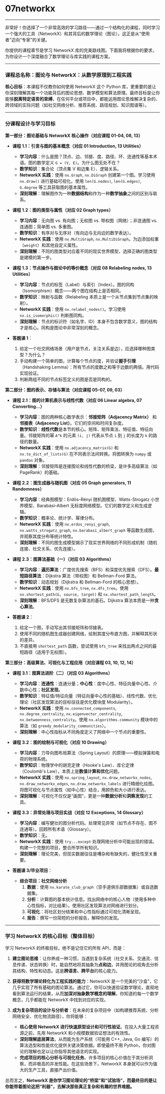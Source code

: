 # 07networkx   
***   
非常好！你选择了一个非常高效的学习路径——通过一个结构化的课程，同时学习一个强大的工具（NetworkX）和其背后的数学理论（图论）。这正是从“使用者”迈向“专家”的关键。

你提供的课程章节是学习 NetworkX 库的完美路线图。下面我将根据你的要求，为你设计一个深度融合了数学理论与库实践的课程方案。

---

### **课程总名称：图论与 NetworkX：从数学原理到工程实践**

**核心目标**：本课程不仅教你如何使用 NetworkX 这个 Python 库，更重要的是让你深刻理解其每一个功能背后的图论思想、数学模型和算法原理。最终目标是让你能够**脱离特定语言的束缚**，在任何平台或项目中，都能运用图论思维解决复杂的、跨领域的实际问题（如社交网络分析、推荐系统、路径规划、知识图谱等）。

---

### **分课程设计与学习目标**

**第一部分：图论基础与 NetworkX 核心操作（对应课程 01-04, 08, 13）**

*   **课程 1.1：引言与图的基本概念（对应 01 Introduction, 13 Utilities）**
    *   **学习内容**：什么是图？顶点、边、邻接、度、路径、环、连通性等基本术语。图的数学定义 `G = (V, E)`。为什么图无处不在？
    *   **数学知识**：集合论（顶点集 V 和边集 E）、逻辑关系。
    *   **NetworkX 实践**：使用 `nx.Graph`, `nx.DiGraph` 创建第一个图。学习使用 `nx.draw()` 进行基础可视化。使用 `len(G.nodes)`, `len(G.edges)`, `G.degree` 等工具获取图的基本属性。
    *   **深刻理解**：理解图作为一种**数据结构**和作为一种**数学抽象**之间的区别与联系。

*   **课程 1.2：图的类型与属性（对应 02 Graph types）**
    *   **学习内容**：无向图 vs. 有向图；无权图 vs. 带权图（网络）；非连通图 vs. 连通图；简单图 vs. 多重图。
    *   **数学知识**：有序对与无序对（有向边与无向边的数学表达）。
    *   **NetworkX 实践**：使用 `nx.MultiGraph`, `nx.MultiDiGraph`。为边添加权重（`weight`）和其他自定义属性。
    *   **深刻理解**：不同的图类型对应着不同的现实世界模型，选择正确的图类型是建模的第一步。

*   **课程 1.3：节点操作与图论中的等价概念（对应 08 Relabeling nodes, 13 Utilities）**
    *   **学习内容**：节点的标签（Label）与索引（Index）。图的同构（Isomorphism）概念——两个图在结构上是否相同。
    *   **数学知识**：映射与函数（Relabeling 本质上是一个从节点集到节点集的映射）。
    *   **NetworkX 实践**：使用 `nx.relabel_nodes()`。学习使用 `nx.is_isomorphic()` 判断图同构。
    *   **深刻理解**：节点的标识符（如名字、ID）本身不包含数学意义，图的结构才是核心。同构是图论中非常深刻的概念。

*   **答题课 1**：
    1.  给定一个社交网络场景（用户是节点，关注关系是边），应选择哪种图类型？为什么？
    2.  手动构建一个简单的图，计算每个节点的度，并验证**握手引理**（Handshaking Lemma）：所有节点的度数之和等于边数的两倍。用代码实现验证。
    3.  判断两组不同的节点标签定义的图是否是同构的。

**第二部分：图的表示、存储与算法（对应课程 05-07, 09, 03）**

*   **课程 2.1：图的计算机表示与线性代数（对应 06 Linear algebra, 07 Converting...）**
    *   **学习内容**：图的两种核心数学表示：**邻接矩阵（Adjacency Matrix）** 和**邻接表（Adjacency List）**。它们的空间和时间复杂度。
    *   **数学知识**：**线性代数**是本节的核心。矩阵、矩阵乘法、特征值、特征向量。邻接矩阵的幂 `A^k` 的元素 `(i, j)` 代表从节点 `i` 到 `j` 的长度为 `k` 的路径的数量。
    *   **NetworkX 实践**：使用 `nx.adjacency_matrix(G)` 和 `nx.to_dict_of_lists(G)` 在不同表示法间转换。将图转换为 `numpy` 或 `pandas` 对象。
    *   **深刻理解**：邻接矩阵是连接图论和线性代数的桥梁，是许多高级算法（如 PageRank）的基础。

*   **课程 2.2：图生成器与随机图（对应 05 Graph generators, 11 Randomness）**
    *   **学习内容**：经典图模型：Erdős–Rényi 随机图模型、Watts-Strogatz 小世界模型、Barabási–Albert 无标度网络模型。它们的数学定义和生成逻辑。
    *   **数学知识**：概率论、统计学、幂律分布。
    *   **NetworkX 实践**：使用 `nx.erdos_renyi_graph`, `nx.watts_strogatz_graph`, `nx.barabasi_albert_graph` 等函数生成图，并观察其度分布等统计特性。
    *   **深刻理解**：不同的图生成模型揭示了现实世界网络的不同形成机制（随机连接、社交关系、优先连接）。

*   **课程 2.3：图算法基础（一）（对应 03 Algorithms）**
    *   **学习内容**：**遍历算法**：广度优先搜索（BFS）和深度优先搜索（DFS）。**最短路径算法**：Dijkstra 算法（带权图）和 Bellman-Ford 算法。
    *   **数学知识**：动态规划（Dijkstra 和 Bellman-Ford 的核心思想）。
    *   **NetworkX 实践**：使用 `nx.bfs_tree`, `nx.dfs_tree`。使用 `nx.shortest_path(G, source, target)` 和 `nx.shortest_path_length`。
    *   **深刻理解**：BFS/DFS 是无数复杂算法的基石。Dijkstra 算法本质是一种**贪心算法**。

*   **答题课 2**：
    1.  给定一个图，手动写出其邻接矩阵和邻接表。
    2.  使用不同的随机图生成器创建网络，绘制其度分布直方图，并解释其形状的差异。
    3.  不直接用 `shortest_path` 函数，尝试使用 `bfs_tree` 来找出两点之间的最短路径（适用于无权图）。

**第三部分：高级算法、可视化与工程应用（对应课程 03, 10, 12, 14）**

*   **课程 3.1：图算法进阶（二）（对应 03 Algorithms）**
    *   **学习内容**：**连通性**：连通分量；**中心性**：度中心性、特征向量中心性、介数中心性；**社区发现**。
    *   **数学知识**：特征值/特征向量（特征向量中心性的基础）、线性代数、优化理论（社区发现算法的目标往往是优化模块度 Modularity）。
    *   **NetworkX 实践**：使用 `nx.connected_components`, `nx.degree_centrality`, `nx.eigenvector_centrality`, `nx.betweenness_centrality`。使用 `nx.algorithms.community` 模块中的算法（如 `greedy_modularity_communities`）。
    *   **深刻理解**：中心性指标从不同角度定义了网络中一个节点的重要性。

*   **课程 3.2：图的绘制与可视化（对应 10 Drawing）**
    *   **学习内容**：力导向图布局算法（Spring Layout）的原理——模拟弹簧和电荷的物理系统。
    *   **数学知识**：物理学中的胡克定律（Hooke's Law）、库仑定律（Coulomb's Law），本质上是**数值计算和优化**问题。
    *   **NetworkX 实践**：使用 `nx.spring_layout`, `nx.draw_networkx_nodes`, `nx.draw_networkx_edges`, `nx.draw_networkx_labels` 进行精细化绘图。将图可视化与节点属性（如中心性）结合，用颜色和大小进行表达。
    *   **深刻理解**：可视化不仅仅是“画图”，更是一种**数据分析**和**洞察发现**的工具。

*   **课程 3.3：异常处理与项目实战（对应 12 Exceptions, 14 Glossary）**
    *   **学习内容**：编写健壮的图分析代码。处理常见异常（如节点不存在、图不连通等）。回顾所有术语（Glossary）。
    *   **数学知识**：无。
    *   **NetworkX 实践**：使用 `try...except` 处理网络分析中可能出现的错误。构建一个完整的项目，整合所学所有知识。
    *   **深刻理解**：理论完美，但现实数据往往是嘈杂和有缺失的，健壮性至关重要。

*   **答题课 3/毕业项目**：
    *   **综合项目：社交网络分析**
        1.  **数据**：使用 `nx.karate_club_graph`（空手道俱乐部数据集）或自选数据集。
        2.  **分析**：计算图的基本统计信息。找出网络中的核心人物（使用多种中心性指标，对比结果）。使用社区发现算法对网络进行划分。
        3.  **可视化**：将社区划分结果和中心性指标通过可视化清晰呈现。
        4.  **报告**：撰写一份简短的分析报告，解释你的发现。

---

### **学习 NetworkX 的核心目标（整体目标）**

学习 NetworkX 的终极目标，绝不是记住它的所有 API，而是：

1.  **建立图论思维**：让你养成一种习惯，当遇到复杂系统（社交关系、交通流、信息传递、状态转换）时，能自然地将其抽象为**点和边**，并用图论的视角去分析其结构、特性和动态。这是**跨语言、跨平台**的核心能力。

2.  **获得将数学理论转化为工程实践的能力**：NetworkX 是一个完美的“沙盒”，它几乎实现了所有基础的图论算法。通过它，你可以快速验证数学理论，直观地看到算法运行的结果，从而**加深对抽象数学概念的理解**。你知道的每一个数学概念，几乎都能在 NetworkX 中找到对应的实现。

3.  **成为复杂项目的设计与分析者**：在未来的复杂项目中（如构建推荐系统、分析网络安全、优化物流路径），你将能够：
    *   **核心使用 NetworkX 进行快速原型设计和可行性验证**。在投入大量工程资源之前，先用 NetworkX 和小规模数据验证想法的有效性。
    *   **深刻理解底层算法**，从而能为生产系统（可能用 C++, Java, Go 编写）的算法选型和性能优化提供关键决策依据。即使最终不用 Python，你对图论的理解也足以让你指导其他语言的实现。
    *   **完成项目的核心分析与可视化任务**。许多项目的核心价值在于其分析洞察，而非极高的并发性能。在这些场景下，NetworkX 本身就可以作为强大的生产工具，直接产出价值。

总而言之，**NetworkX 是你学习图论理论的“桥梁”和“试验场”，而最终目的是让你能带着图论这把“利器”，去解决那些真正复杂和有趣的世界难题。**